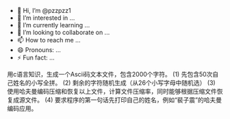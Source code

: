 - 👋 Hi, I’m @pzzpzz1
- 👀 I’m interested in ...
- 🌱 I’m currently learning ...
- 💞️ I’m looking to collaborate on ...
- 📫 How to reach me ...
- 😄 Pronouns: ...
- ⚡ Fun fact: ...

<!---
pzzpzz1/pzzpzz1 is a ✨ special ✨ repository because its `README.md` (this file) appears on your GitHub profile.
You can click the Preview link to take a look at your changes.
--->
用c语言知识，生成一个Ascii码文本文件，包含2000个字符。
(1) 先包含50次自己姓名的小写全拼。
(2) 剩余的字符随机生成（从26个小写字母中随机选）
(3) 使用哈夫曼编码压缩和恢复以上文件，计算文件压缩率，同时能够根据压缩文件恢复成源文件。
(4) 要求程序的第一句话先打印自己的姓名，例如“裴子震”的哈夫曼编码应用。
